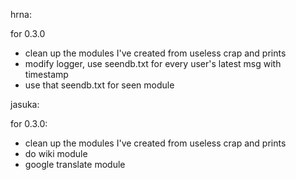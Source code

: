 hrna:


for 0.3.0
  - clean up the modules I've created from useless crap and prints
  - modify logger, use seendb.txt for every user's latest msg with timestamp
  - use that seendb.txt for seen module
	

jasuka:


for 0.3.0:
  - clean up the modules I've created from useless crap and prints
  - do wiki module
  - google translate module

